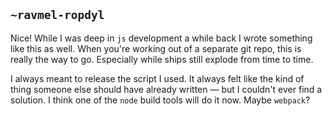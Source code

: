 ## `~ravmel-ropdyl`
Nice!  While I was deep in `js` development a while back I wrote something like this as well.  When you're working out of a separate git repo, this is really the way to go.  Especially while ships still explode from time to time.

I always meant to release the script I used.  It always felt like the kind of thing someone else should have already written — but I couldn't ever find a solution.  I think one of the `node` build tools will do it now.  Maybe `webpack`?